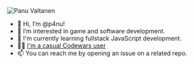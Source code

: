 <picture>
  <source media="(prefers-color-scheme: dark)" srcset="https://user-images.githubusercontent.com/28947061/170884178-4dc66fcc-b02b-4fb1-8f3b-05815af3d6d2.png" />
  <img alt="Panu Valtanen" src="https://user-images.githubusercontent.com/28947061/170884199-a1ba5e08-25cf-411d-b7b1-93858c6e6d8b.png" />
</picture>

- 👋 Hi, I’m @p4nu!
- 👀 I’m interested in game and software development.
- 🌱 I'm currently learning fullstack JavaScript development.
- 👩‍💻 [I'm a casual Codewars user](https://www.codewars.com/users/p4nu)
- 📫 You can reach me by opening an issue on a related repo. 

<!---
p4nu/p4nu is a ✨ special ✨ repository because its `README.md` (this file) appears on your GitHub profile.
You can click the Preview link to take a look at your changes.
--->
